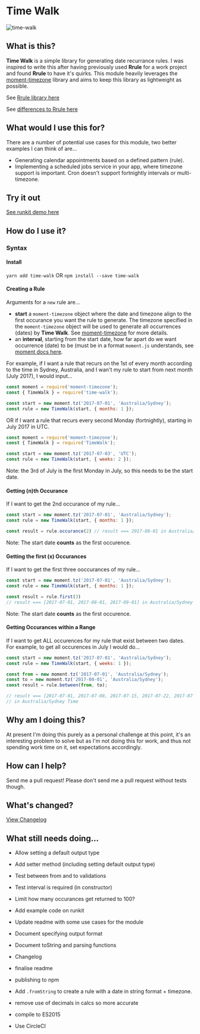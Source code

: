 # Time Walk

![time-walk](https://raw.githubusercontent.com/s-taylor/time-walk/master/docs/time-walk.jpg)

## What is this?

**Time Walk** is a simple library for generating date recurrance rules. I was inspired to write this after having previously used **Rrule** for a work project and found **Rrule** to have it's quirks.  This module heavily leverages the [moment-timezone](https://momentjs.com/timezone/) library and aims to keep this library as lightweight as possible.

See [Rrule library here](https://github.com/jakubroztocil/rrule)

See [differences to Rrule here](https://gist.github.com/s-taylor/f59e0cefc9c2e52d77271cebf021de01)

## What would I use this for?

There are a number of potential use cases for this module, two better examples I can think of are...

* Generating calendar appointments based on a defined pattern (rule).
* Implementing a scheduled jobs service in your app, where timezone support is important. Cron doesn't support fortnightly intervals or multi-timezone.

## Try it out

[See runkit demo here](https://runkit.com/nizmox/time-walk-demo)

## How do I use it?

### Syntax

#### Install

`yarn add time-walk`
OR
`npm install --save time-walk`

#### Creating a Rule

Arguments for a `new` rule are...
* **start** a `moment-timezone` object where the date and timezone align to the first occurance you want the rule to generate. The timezone specified in the `moment-timezone` object will be used to generate all occurrences (dates) by **Time Walk**. See [moment-timezone](https://momentjs.com/timezone/) for more details.
* an **interval**, starting from the start date, how far apart do we want occurrence (date) to be (must be in a format `moment.js` understands, see [moment docs here](https://momentjs.com/docs/#/manipulating/add/).

For example, if I want a rule that recurs on the 1st of every month according to the time in Sydney, Australia, and I wan't my rule to start from next month (July 2017), I would input...
```js
const moment = require('moment-timezone');
const { TimeWalk } = require('time-walk');

const start = new moment.tz('2017-07-01', 'Australia/Sydney');
const rule = new TimeWalk(start, { months: 1 });
```

OR if I want a rule that recurs every second Monday (fortnightly), starting in July 2017 in UTC.
```js
const moment = require('moment-timezone');
const { TimeWalk } = require('TimeWalk');

const start = new moment.tz('2017-07-03', 'UTC');
const rule = new TimeWalk(start, { weeks: 2 });
```
Note: the 3rd of July is the first Monday in July, so this needs to be the start date.

#### Getting (n)th Occurance

If I want to get the 2nd occurance of my rule...
```js
const start = new moment.tz('2017-07-01', 'Australia/Sydney');
const rule = new TimeWalk(start, { months: 1 });

const result = rule.occurance(2) // result === 2017-08-01 in Australia/Sydney Time
```
Note: The start date **counts** as the first occurence.

#### Getting the first (x) Occurances

If I want to get the first three ooccurances of my rule...
```js
const start = new moment.tz('2017-07-01', 'Australia/Sydney');
const rule = new TimeWalk(start, { months: 1 });

const result = rule.first(3)
// result === [2017-07-01, 2017-08-01, 2017-09-01] in Australia/Sydney Time
```
Note: The start date **counts** as the first occurence.

#### Getting Occurances within a Range

If I want to get ALL occurences for my rule that exist between two dates.
For example, to get all occurences in July I would do...

```js
const start = new moment.tz('2017-07-01', 'Australia/Sydney');
const rule = new TimeWalk(start, { weeks: 1 });

const from = new moment.tz('2017-07-01', 'Australia/Sydney');
const to = new moment.tz('2017-08-01', 'Australia/Sydney');
const result = rule.between(from, to);

// result === [2017-07-01, 2017-07-08, 2017-07-15, 2017-07-22, 2017-07-29]
// in Australia/Sydney Time
```

## Why am I doing this?

At present I'm doing this purely as a personal challenge at this point, it's an interesting problem to solve but as I'm not doing this for work, and thus not spending work time on it, set expectations accordingly.

## How can I help?

Send me a pull request! Please don't send me a pull request without tests though.

## What's changed?

[View Changelog](https://github.com/s-taylor/time-walk/blob/master/CHANGELOG.md)

## What still needs doing...

* Allow setting a default output type
* Add setter method (including setting default output type)
* Test between from and to validations
* Test interval is required (in constructor)
* Limit how many occurances get returned to 100?
* Add example code on runkit
* Update readme with some use cases for the module
* Document specifying output format
* Document toString and parsing functions
* Changelog
* finalise readme
* publishing to npm

* Add `.fromString` to create a rule with a date in string format + timezone.
* remove use of decimals in calcs so more accurate
* compile to ES2015
* Use CircleCI

